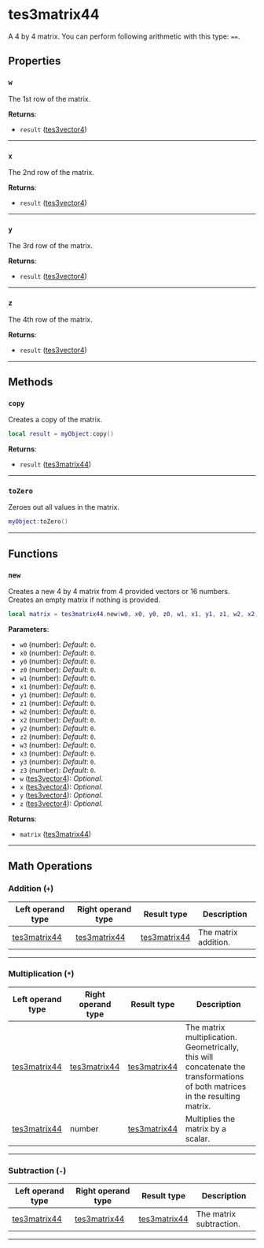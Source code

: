 <!---
	This file is autogenerated. Do not edit this file manually. Your changes will be ignored.
	More information: https://github.com/MWSE/MWSE/tree/master/docs
-->

# tes3matrix44
<div class="search_terms" style="display: none">tes3matrix44, matrix44</div>

A 4 by 4 matrix. You can perform following arithmetic with this type: `==`.

## Properties

### `w`
<div class="search_terms" style="display: none">w</div>

The 1st row of the matrix.

**Returns**:

* `result` ([tes3vector4](../../types/tes3vector4))

***

### `x`
<div class="search_terms" style="display: none">x</div>

The 2nd row of the matrix.

**Returns**:

* `result` ([tes3vector4](../../types/tes3vector4))

***

### `y`
<div class="search_terms" style="display: none">y</div>

The 3rd row of the matrix.

**Returns**:

* `result` ([tes3vector4](../../types/tes3vector4))

***

### `z`
<div class="search_terms" style="display: none">z</div>

The 4th row of the matrix.

**Returns**:

* `result` ([tes3vector4](../../types/tes3vector4))

***

## Methods

### `copy`
<div class="search_terms" style="display: none">copy</div>

Creates a copy of the matrix.

```lua
local result = myObject:copy()
```

**Returns**:

* `result` ([tes3matrix44](../../types/tes3matrix44))

***

### `toZero`
<div class="search_terms" style="display: none">tozero</div>

Zeroes out all values in the matrix.

```lua
myObject:toZero()
```

***

## Functions

### `new`
<div class="search_terms" style="display: none">new</div>

Creates a new 4 by 4 matrix from 4 provided vectors or 16 numbers. Creates an empty matrix if nothing is provided.

```lua
local matrix = tes3matrix44.new(w0, x0, y0, z0, w1, x1, y1, z1, w2, x2, y2, z2, w3, x3, y3, z3, w, x, y, z)
```

**Parameters**:

* `w0` (number): *Default*: `0`.
* `x0` (number): *Default*: `0`.
* `y0` (number): *Default*: `0`.
* `z0` (number): *Default*: `0`.
* `w1` (number): *Default*: `0`.
* `x1` (number): *Default*: `0`.
* `y1` (number): *Default*: `0`.
* `z1` (number): *Default*: `0`.
* `w2` (number): *Default*: `0`.
* `x2` (number): *Default*: `0`.
* `y2` (number): *Default*: `0`.
* `z2` (number): *Default*: `0`.
* `w3` (number): *Default*: `0`.
* `x3` (number): *Default*: `0`.
* `y3` (number): *Default*: `0`.
* `z3` (number): *Default*: `0`.
* `w` ([tes3vector4](../../types/tes3vector4)): *Optional*.
* `x` ([tes3vector4](../../types/tes3vector4)): *Optional*.
* `y` ([tes3vector4](../../types/tes3vector4)): *Optional*.
* `z` ([tes3vector4](../../types/tes3vector4)): *Optional*.

**Returns**:

* `matrix` ([tes3matrix44](../../types/tes3matrix44))

***

## Math Operations

### Addition (`+`)

| Left operand type | Right operand type | Result type | Description |
| ----------------- | ------------------ | ----------- | ----------- |
| [tes3matrix44](../../types/tes3matrix44) | [tes3matrix44](../../types/tes3matrix44) | [tes3matrix44](../../types/tes3matrix44) | The matrix addition. |

***

### Multiplication (`*`)

| Left operand type | Right operand type | Result type | Description |
| ----------------- | ------------------ | ----------- | ----------- |
| [tes3matrix44](../../types/tes3matrix44) | [tes3matrix44](../../types/tes3matrix44) | [tes3matrix44](../../types/tes3matrix44) | The matrix multiplication. Geometrically, this will concatenate the transformations of both matrices in the resulting matrix. |
| [tes3matrix44](../../types/tes3matrix44) | number | [tes3matrix44](../../types/tes3matrix44) | Multiplies the matrix by a scalar. |

***

### Subtraction (`-`)

| Left operand type | Right operand type | Result type | Description |
| ----------------- | ------------------ | ----------- | ----------- |
| [tes3matrix44](../../types/tes3matrix44) | [tes3matrix44](../../types/tes3matrix44) | [tes3matrix44](../../types/tes3matrix44) | The matrix subtraction. |

***


